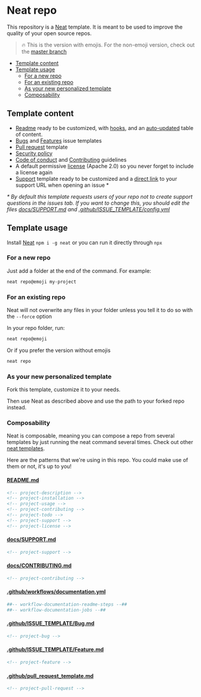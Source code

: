 # Neat repo

This repository is a [Neat](https://github.com/olivr-com/neat) template. It is meant to be used to improve the quality of your open source repos.

> 🔥 This is the version with emojis. For the non-emoji version, check out the [master branch](https://github.com/olivr-templates/neat-repo/tree/master)

<!-- START doctoc generated TOC please keep comment here to allow auto update -->
<!-- DON'T EDIT THIS SECTION, INSTEAD RE-RUN doctoc TO UPDATE -->

- [Template content](#template-content)
- [Template usage](#template-usage)
  - [For a new repo](#for-a-new-repo)
  - [For an existing repo](#for-an-existing-repo)
  - [As your new personalized template](#as-your-new-personalized-template)
  - [Composability](#composability)

<!-- END doctoc generated TOC please keep comment here to allow auto update -->

## Template content

- [Readme](README.tpl.md) ready to be customized, with [hooks](#readme-hooks), and an [auto-updated](.github/workflows/documentation.yml) table of content.
- [Bugs](.github/ISSUE_TEMPLATE/Bug.md) and [Features](.github/ISSUE_TEMPLATE/Feature.md) issue templates
- [Pull request](.github/pull_request_template.md) template
- [Security policy](docs/SECURITY.md)
- [Code of conduct](docs/CODE_OF_CONDUCT.md) and [Contributing](docs/CONTRIBUTING.md) guidelines
- A default permissive [license](LICENSE) (Apache 2.0) so you never forget to include a license again
- [Support](docs/SUPPORT.md) template ready to be customized and a [direct link](.github/ISSUE_TEMPLATE/config.yml) to your support URL when opening an issue \*

_\* By default this template requests users of your repo not to create support questions in the issues tab. If you want to change this, you should edit the files [docs/SUPPORT.md](docs/SUPPORT.md) and [.github/ISSUE_TEMPLATE/config.yml](.github/ISSUE_TEMPLATE/config.yml)_

## Template usage

Install [Neat](https://github.com/olivr-com/neat) `npm i -g neat` or you can run it directly through `npx`

### For a new repo

Just add a folder at the end of the command. For example:

```sh
neat repo@emoji my-project
```

### For an existing repo

Neat will not overwrite any files in your folder unless you tell it to do so with the `--force` option

In your repo folder, run:

```sh
neat repo@emoji
```

Or if you prefer the version without emojis

```sh
neat repo
```

### As your new personalized template

Fork this template, customize it to your needs.

Then use Neat as described above and use the path to your forked repo instead.

### Composability

Neat is composable, meaning you can compose a repo from several templates by just running the neat command several times.
Check out other [neat templates](https://github.com/search?q=topic%3Aneat-template&type=Repositories).

Here are the patterns that we're using in this repo. You could make use of them or not, it's up to you!

#### [README.md](README.tpl.md)

```md
<!-- project-description -->
<!-- project-installation -->
<!-- project-usage -->
<!-- project-contributing -->
<!-- project-todo -->
<!-- project-support -->
<!-- project-license -->
```

#### [docs/SUPPORT.md](docs/SUPPORT.md)

```md
<!-- project-support -->
```

#### [docs/CONTRIBUTING.md](docs/CONTRIBUTING.md)

```md
<!-- project-contributing -->
```

#### [.github/workflows/documentation.yml](.github/workflows/documentation.yml)

```yml
##-- workflow-documentation-readme-steps --##
##-- workflow-documentation-jobs --##
```

#### [.github/ISSUE_TEMPLATE/Bug.md](.github/ISSUE_TEMPLATE/Bug.md)

```md
<!-- project-bug -->
```

#### [.github/ISSUE_TEMPLATE/Feature.md](.github/ISSUE_TEMPLATE/Feature.md)

```md
<!-- project-feature -->
```

#### [.github/pull_request_template.md](.github/pull_request_template.md)

```md
<!-- project-pull-request -->
```

